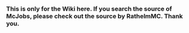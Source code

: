 ### This is only for the Wiki here. If you search the source of McJobs, please check out the source by RathelmMC. Thank you.
